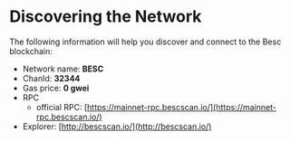 # Discovering the Network



The following information will help you discover and connect to the Besc blockchain:  &#x20;

* Network name: **BESC**
* ChanId: **32344**
* Gas price: **0 gwei**
* RPC
  * official RPC: [https://mainnet-rpc.bescscan.io/](https://mainnet-rpc.bescscan.io/)
* Explorer: [http://bescscan.io/](http://bescscan.io/)
